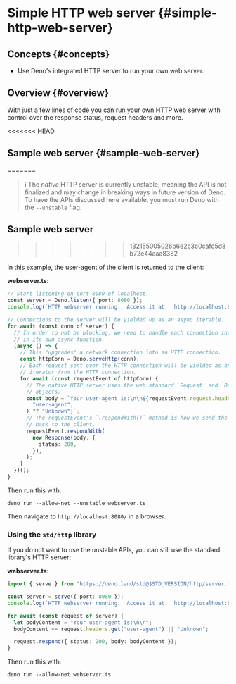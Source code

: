# Simple HTTP web server {#simple-http-web-server}

## Concepts {#concepts}

- Use Deno's integrated HTTP server to run your own web server.

## Overview {#overview}

With just a few lines of code you can run your own HTTP web server with control
over the response status, request headers and more.

<<<<<<< HEAD
## Sample web server {#sample-web-server}
=======
> ℹ️ The _native_ HTTP server is currently unstable, meaning the API is not
> finalized and may change in breaking ways in future version of Deno. To have
> the APIs discussed here available, you must run Deno with the `--unstable`
> flag.

## Sample web server
>>>>>>> 132155005026b6e2c3c0cafc5d8b72e44aaa8382

In this example, the user-agent of the client is returned to the client:

**webserver.ts**:

```ts
// Start listening on port 8080 of localhost.
const server = Deno.listen({ port: 8080 });
console.log(`HTTP webserver running.  Access it at:  http://localhost:8080/`);

// Connections to the server will be yielded up as an async iterable.
for await (const conn of server) {
  // In order to not be blocking, we need to handle each connection individually
  // in its own async function.
  (async () => {
    // This "upgrades" a network connection into an HTTP connection.
    const httpConn = Deno.serveHttp(conn);
    // Each request sent over the HTTP connection will be yielded as an async
    // iterator from the HTTP connection.
    for await (const requestEvent of httpConn) {
      // The native HTTP server uses the web standard `Request` and `Response`
      // objects.
      const body = `Your user-agent is:\n\n${requestEvent.request.headers.get(
        "user-agent",
      ) ?? "Unknown"}`;
      // The requestEvent's `.respondWith()` method is how we send the response
      // back to the client.
      requestEvent.respondWith(
        new Response(body, {
          status: 200,
        }),
      );
    }
  })();
}
```

Then run this with:

```shell
deno run --allow-net --unstable webserver.ts
```

Then navigate to `http://localhost:8080/` in a browser.

### Using the `std/http` library

If you do not want to use the unstable APIs, you can still use the standard
library's HTTP server:

**webserver.ts**:

```ts
import { serve } from "https://deno.land/std@$STD_VERSION/http/server.ts";

const server = serve({ port: 8080 });
console.log(`HTTP webserver running.  Access it at:  http://localhost:8080/`);

for await (const request of server) {
  let bodyContent = "Your user-agent is:\n\n";
  bodyContent += request.headers.get("user-agent") || "Unknown";

  request.respond({ status: 200, body: bodyContent });
}
```

Then run this with:

```shell
deno run --allow-net webserver.ts
```
